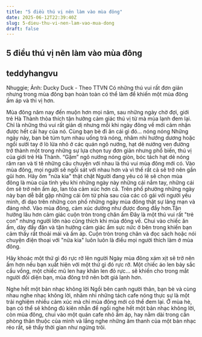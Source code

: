 ```yaml
---
title: "5 điều thú vị nên làm vào mùa đông"
date: 2025-06-12T22:39:40Z
slug: 5-dieu-thu-vi-nen-lam-vao-mua-dong
draft: false
---
```


## 5 điều thú vị nên làm vào mùa đông

## teddyhangvu

Nhuggie; Ảnh: Ducky Duck - Theo TTVN
Có những thú vui rất đơn giản nhưng trong mùa đông bạn hoàn toàn có thể làm để khiến một mùa đông ấm áp và thi vị hơn.

Mùa đông năm nay đến muộn hơn mọi năm, sau những ngày chờ đợi, giới trẻ Hà Thành thỏa thích tận hưởng cảm giác thú vị từ mà mùa lạnh đem lại. Chỉ là những thú vui rất giản dị nhưng mỗi khi ngày đông về mới cảm nhận được hết cái hay của nó. 
Cùng bạn bè đi ăn cái gì đó... nóng nóng
Những ngày này, bạn bè túm tụm nhau uống trà nóng, nhâm nhi hướng dương hoặc ngồi sưởi tay ở lò lửa nhỏ ở các quán ngô nướng, hạt dẻ nướng ven đường trở thành một trong những sự lựa chọn tuy đơn giản nhưng phổ biến, thú vị của giới trẻ Hà Thành. “Gặm” ngô nướng nóng giòn, bóc tách hạt dẻ nóng râm ran và tỉ tê những câu chuyện với nhau là thú vui mùa đông mới có. Vào mùa đông, mọi người sẽ ngồi sát với nhau hơn và vì thế rất cả sẽ trở nên gần gũi hơn.
Hãy ôm "nửa kia" thật chặt 
Người đang yêu có lẽ sẽ chọn mùa đông là mùa của tình yêu khi những ngày này những cái nắm tay, những cái ôm sẽ trở nên ấm áp, lan tỏa cảm xúc hơn cả. Trên phố phường những ngày này bạn dễ bắt gặp những cái ôm từ phía sau của các cô gái với người yêu mình,  đi dạo trên những con phố những ngày mùa đông thật sự lãng mạn và đáng nhớ. Vào mùa đông, cảm xúc dường như được đong đầy hơn.Tận hưởng lâu hơn cảm giác cuộn tròn trong chăn ấm
Đây là một thú vui rất "trẻ con" nhưng người lớn nào cũng thích khi mùa đông về. Chui vào chiếc ăn ấm, dày đầy đặn và tận hưởng cảm giác ấm sực nức ở bên trong khiến bạn cảm thấy rất thoải mái và ấm áp. Cuộn tròn trong chăn và đọc sách hoặc nói chuyện điện thoại với "nửa kia" luôn luôn là điều mọi người thích làm ở mùa đông. 
 
Hãy khoác một thứ gì đó rực rỡ lên người
Ngày mùa đông xám xịt sẽ trở nên ấm hơn nếu bạn xuất hiện với một thứ gì đó rực rỡ. Một chiếc áo len bảy sắc cầu vồng, một chiếc mũ len hay khăn len đỏ rực... sẽ khiến cho trong mắt người đối diện bạn, mùa đông trở nên bớt giá lạnh hơn.
 
Nghe hết một bản nhạc không lời
Ngồi bên cạnh người thân, bạn bè và cùng nhau nghe nhạc không lời, nhâm nhi những tách cafe nóng thực sự là một trải nghiệm nhiều cảm xúc mà chỉ mùa đông mới có thể đem lại. Ở mùa hè, bạn có thể sẽ không đủ kiên nhẫn để ngồi nghe hết một bản nhạc không lời, còn mùa đông, chui vào một quán cafe nhỏ ấm áp, hay nằm dài trong căn phòng thân thuộc của mình và lắng nghe những âm thanh của một bản nhạc réo rắt, sẽ thấy thời gian như ngừng trôi.